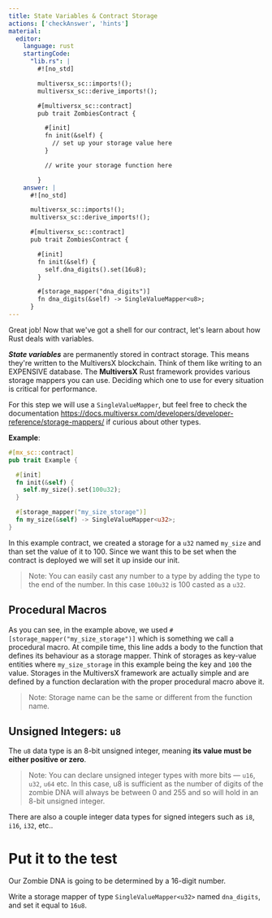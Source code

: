 ```yaml
---
title: State Variables & Contract Storage
actions: ['checkAnswer', 'hints']
material:
  editor:
    language: rust
    startingCode:
      "lib.rs": |
        #![no_std]

        multiversx_sc::imports!();
        multiversx_sc::derive_imports!();

        #[multiversx_sc::contract]
        pub trait ZombiesContract {

          #[init]
          fn init(&self) {
            // set up your storage value here
          }

          // write your storage function here

        }      
    answer: |
      #![no_std]

      multiversx_sc::imports!();
      multiversx_sc::derive_imports!();

      #[multiversx_sc::contract]
      pub trait ZombiesContract {

        #[init]
        fn init(&self) {
          self.dna_digits().set(16u8);
        }

        #[storage_mapper("dna_digits")]
        fn dna_digits(&self) -> SingleValueMapper<u8>;
      }
---
```


Great job! Now that we've got a shell for our contract, let's learn about how Rust deals with variables.

**_State variables_** are permanently stored in contract storage. This means they're written to the MultiversX blockchain. Think of them like writing to an EXPENSIVE database. The **MultiversX** Rust framework provides various storage mappers you can use. Deciding which one to use for every situation is critical for performance.

For this step we will use a `SingleValueMapper`, but feel free to check the documentation https://docs.multiversx.com/developers/developer-reference/storage-mappers/ if curious about other types. 

**Example**:
```rust
#[mx_sc::contract]
pub trait Example {

  #[init]
  fn init(&self) {
    self.my_size().set(100u32);
  }

  #[storage_mapper("my_size_storage")]
  fn my_size(&self) -> SingleValueMapper<u32>;
}
```

In this example contract, we created a storage for a `u32` named `my_size` and than set the value of it to 100. Since we want this to be set when the contract is deployed we will set it up inside our init.

> Note: You can easily cast any number to a type by adding the type to the end of the number. In this case `100u32` is 100 casted as a `u32`.


## Procedural Macros

As you can see, in the example above, we used `#[storage_mapper("my_size_storage")]` which is something we call a procedural macro. At compile time, this line adds a body to the function that defines its behaviour as a storage mapper. Think of storages as key-value entities where `my_size_storage` in this example being the key and `100` the value. Storages in the MultiversX framework are actually simple and are defined by a function declaration with the proper procedural macro above it.

> Note: Storage name can be the same or different from the function name.

## Unsigned Integers: `u8`

The `u8` data type is an 8-bit unsigned integer, meaning **its value must be either positive or zero**. 

> Note: You can declare unsigned integer types with more bits — `u16`, `u32`, `u64` etc. In this case, u8 is sufficient as the number of digits of the zombie DNA will always be between 0 and 255 and so will hold in an 8-bit unsigned integer.

There are also a couple integer data types for signed integers such as `i8`, `i16`, `i32`, etc..

# Put it to the test

Our Zombie DNA is going to be determined by a 16-digit number.

Write a storage mapper of type `SingleValueMapper<u32>` named `dna_digits`, and set it equal to `16u8`.
